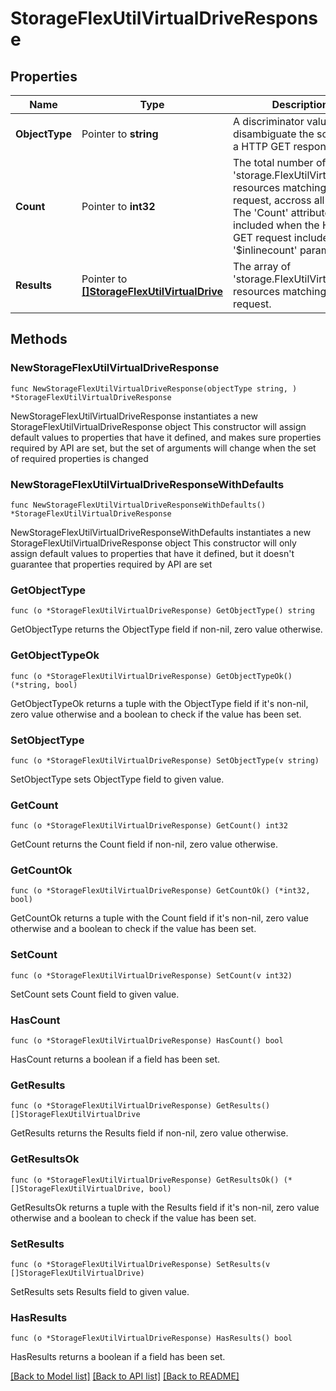 # StorageFlexUtilVirtualDriveResponse

## Properties

Name | Type | Description | Notes
------------ | ------------- | ------------- | -------------
**ObjectType** | Pointer to **string** | A discriminator value to disambiguate the schema of a HTTP GET response body. | 
**Count** | Pointer to **int32** | The total number of &#39;storage.FlexUtilVirtualDrive&#39; resources matching the request, accross all pages. The &#39;Count&#39; attribute is included when the HTTP GET request includes the &#39;$inlinecount&#39; parameter. | [optional] 
**Results** | Pointer to [**[]StorageFlexUtilVirtualDrive**](storage.FlexUtilVirtualDrive.md) | The array of &#39;storage.FlexUtilVirtualDrive&#39; resources matching the request. | [optional] 

## Methods

### NewStorageFlexUtilVirtualDriveResponse

`func NewStorageFlexUtilVirtualDriveResponse(objectType string, ) *StorageFlexUtilVirtualDriveResponse`

NewStorageFlexUtilVirtualDriveResponse instantiates a new StorageFlexUtilVirtualDriveResponse object
This constructor will assign default values to properties that have it defined,
and makes sure properties required by API are set, but the set of arguments
will change when the set of required properties is changed

### NewStorageFlexUtilVirtualDriveResponseWithDefaults

`func NewStorageFlexUtilVirtualDriveResponseWithDefaults() *StorageFlexUtilVirtualDriveResponse`

NewStorageFlexUtilVirtualDriveResponseWithDefaults instantiates a new StorageFlexUtilVirtualDriveResponse object
This constructor will only assign default values to properties that have it defined,
but it doesn't guarantee that properties required by API are set

### GetObjectType

`func (o *StorageFlexUtilVirtualDriveResponse) GetObjectType() string`

GetObjectType returns the ObjectType field if non-nil, zero value otherwise.

### GetObjectTypeOk

`func (o *StorageFlexUtilVirtualDriveResponse) GetObjectTypeOk() (*string, bool)`

GetObjectTypeOk returns a tuple with the ObjectType field if it's non-nil, zero value otherwise
and a boolean to check if the value has been set.

### SetObjectType

`func (o *StorageFlexUtilVirtualDriveResponse) SetObjectType(v string)`

SetObjectType sets ObjectType field to given value.


### GetCount

`func (o *StorageFlexUtilVirtualDriveResponse) GetCount() int32`

GetCount returns the Count field if non-nil, zero value otherwise.

### GetCountOk

`func (o *StorageFlexUtilVirtualDriveResponse) GetCountOk() (*int32, bool)`

GetCountOk returns a tuple with the Count field if it's non-nil, zero value otherwise
and a boolean to check if the value has been set.

### SetCount

`func (o *StorageFlexUtilVirtualDriveResponse) SetCount(v int32)`

SetCount sets Count field to given value.

### HasCount

`func (o *StorageFlexUtilVirtualDriveResponse) HasCount() bool`

HasCount returns a boolean if a field has been set.

### GetResults

`func (o *StorageFlexUtilVirtualDriveResponse) GetResults() []StorageFlexUtilVirtualDrive`

GetResults returns the Results field if non-nil, zero value otherwise.

### GetResultsOk

`func (o *StorageFlexUtilVirtualDriveResponse) GetResultsOk() (*[]StorageFlexUtilVirtualDrive, bool)`

GetResultsOk returns a tuple with the Results field if it's non-nil, zero value otherwise
and a boolean to check if the value has been set.

### SetResults

`func (o *StorageFlexUtilVirtualDriveResponse) SetResults(v []StorageFlexUtilVirtualDrive)`

SetResults sets Results field to given value.

### HasResults

`func (o *StorageFlexUtilVirtualDriveResponse) HasResults() bool`

HasResults returns a boolean if a field has been set.


[[Back to Model list]](../README.md#documentation-for-models) [[Back to API list]](../README.md#documentation-for-api-endpoints) [[Back to README]](../README.md)


